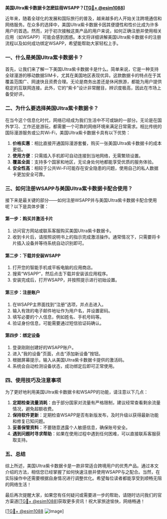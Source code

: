 **美国Ultra紫卡数据卡怎麽註冊WSAPP？[[TG💪+ @esim1088](https://t.me/s/esim1088)]**

近年来，随着全球化的发展和国际旅行的普及，越来越多的人开始关注跨境通信和网络服务。在众多的选择中，美国Ultra紫卡数据卡因其便捷性和性价比成为许多用户的首选。然而，对于初次接触这类产品的用户来说，如何正确注册并使用相关应用（如WSAPP）可能会感到困惑。本文将详细讲解美国Ultra紫卡数据卡的注册流程以及如何成功绑定WSAPP，希望能帮助大家轻松上手。

### 一、什么是美国Ultra紫卡数据卡？

首先，让我们来了解一下美国Ultra紫卡数据卡是什么。简单来说，它是一种支持全球漫游的移动数据SIM卡，尤其在美国地区表现优异。这款数据卡的特点在于其覆盖范围广、网速快且资费合理。无论是商务出差还是休闲旅游，都能为用户提供稳定的互联网连接。此外，它的“紫卡”设计非常醒目，辨识度极高，因此在市场上备受好评。

### 二、为什么要选择美国Ultra紫卡数据卡？

在当今这个信息化时代，网络已经成为我们生活中不可或缺的一部分。无论是在国外学习、工作还是游玩，都需要一个可靠的网络环境来满足日常需求。相比传统的国际漫游服务或公共Wi-Fi，美国Ultra紫卡数据卡具有以下优势：

1. **价格实惠**：相比直接开通国际漫游套餐，购买一张美国Ultra紫卡数据卡的成本更低。
2. **使用方便**：只需插入手机即可自动连接到当地网络，无需繁琐设置。
3. **覆盖全面**：支持多个国家和地区，无论身处何地都能享受优质的服务体验。
4. **安全性高**：相较于公共Wi-Fi可能存在安全隐患的问题，使用自己的私人数据卡更加安全可靠。

### 三、如何注册WSAPP与美国Ultra紫卡数据卡配合使用？

接下来是最关键的部分——如何注册WSAPP并与美国Ultra紫卡数据卡配合使用呢？以下是具体步骤：

#### 第一步：购买并激活卡片

1. 访问官方网站或联系客服购买美国Ultra紫卡数据卡。
2. 收到卡片后，请按照说明书上的指示完成激活操作。通常情况下，只需要将卡片插入设备并等待系统自动识别即可。

#### 第二步：下载并安装WSAPP

1. 打开您的智能手机或平板电脑的应用商店。
2. 搜索“WSAPP”，然后点击下载并安装该应用程序。
3. 安装完成后，打开WSAPP，并按照提示进行初始设置。

#### 第三步：注册账户

1. 在WSAPP主界面找到“注册”选项，并点击进入。
2. 输入有效的电子邮件地址作为用户名，并设置密码。
3. 填写必要的个人信息，例如姓名、手机号码等。
4. 验证身份信息，可能需要通过短信验证码确认。

#### 第四步：绑定设备

1. 登录刚刚创建好的WSAPP账户。
2. 进入“我的设备”页面，点击“添加新设备”按钮。
3. 根据屏幕提示，输入从美国Ultra紫卡数据卡提供的激活码。
4. 系统会自动检测设备状态，成功绑定后即可正常使用。

### 四、使用技巧及注意事项

为了更好地利用美国Ultra紫卡数据卡和WSAPP的功能，请注意以下几点：

1. **定期检查流量消耗**：由于部分国家对流量有严格限制，建议经常查看剩余流量情况，避免超额收费。
2. **保持软件更新**：定期检查WSAPP是否有新版发布，及时升级以获得最新功能和修复已知问题。
3. **妥善保管资料**：不要随意透露个人敏感信息，确保账号安全。
4. **遇到问题时寻求帮助**：如果在使用过程中遇到任何困难，可以直接联系客服获取支持。

### 五、总结

综上所述，美国Ultra紫卡数据卡是一款非常适合跨境用户的优秀产品。通过本文介绍的方法，相信您已经掌握了如何快速注册并使用WSAPP与之配合。当然，在实际操作中还需要根据自身情况进行调整优化。希望每位读者都能享受到顺畅无阻的网络生活！

最后再次提醒大家，如果您有任何疑问或需要进一步的帮助，请随时访问我们的官方渠道[[TG💪+ @esim1088](https://t.me/s/esim1088)]获取更多资讯！祝大家旅途愉快，网络畅通！

[[TG💪+ @esim1088](https://t.me/s/esim1088) ![Image](https://i.postimg.cc/4NQfJmqS/Snipaste-2025-05-13-00-14-12.png)]